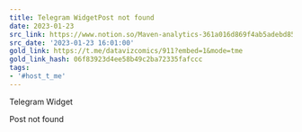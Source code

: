 ```yaml
---
title: Telegram WidgetPost not found
date: 2023-01-23
src_link: https://www.notion.so/Maven-analytics-361a016d869f4ab5adebd85a9247d293
src_date: '2023-01-23 16:01:00'
gold_link: https://t.me/datavizcomics/911?embed=1&mode=tme
gold_link_hash: 06f83923d4ee58b49c2ba72335fafccc
tags:
- '#host_t_me'
---
```





Telegram Widget
























Post not found